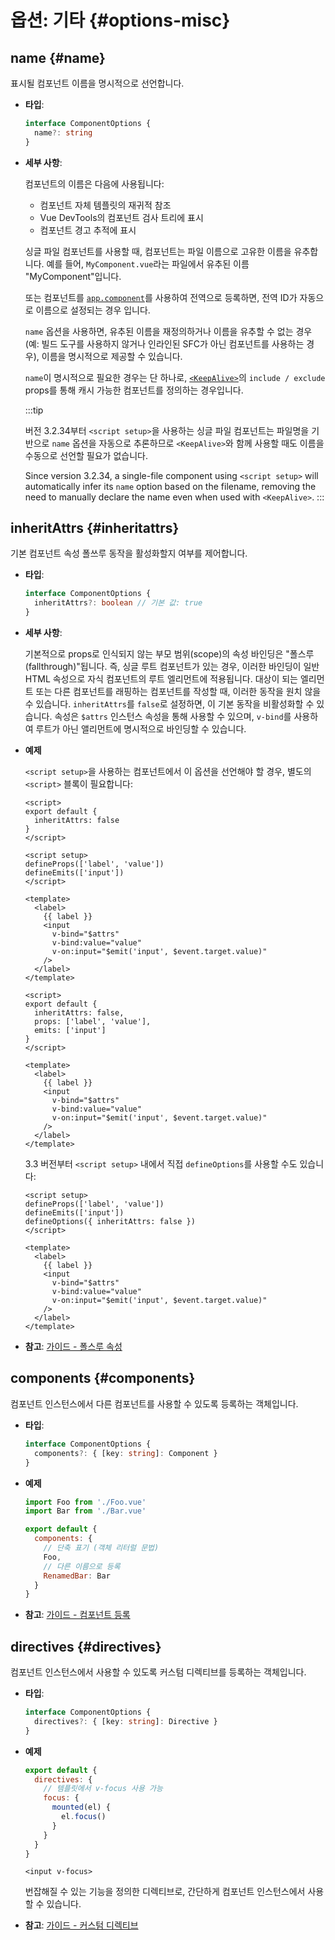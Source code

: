 # 옵션: 기타 {#options-misc}

## name {#name}

표시될 컴포넌트 이름을 명시적으로 선언합니다.

- **타입**:

  ```ts
  interface ComponentOptions {
    name?: string
  }
  ```

- **세부 사항**:

  컴포넌트의 이름은 다음에 사용됩니다:

  - 컴포넌트 자체 템플릿의 재귀적 참조
  - Vue DevTools의 컴포넌트 검사 트리에 표시
  - 컴포넌트 경고 추적에 표시

  싱글 파일 컴포넌트를 사용할 때,
  컴포넌트는 파일 이름으로 고유한 이름을 유추합니다.
  예를 들어,
  `MyComponent.vue`라는 파일에서 유추된 이름 "MyComponent"입니다.

  또는 컴포넌트를 [`app.component`](/api/application#app-component)를 사용하여 전역으로 등록하면,
  전역 ID가 자동으로 이름으로 설정되는 경우 입니다.

  `name` 옵션을 사용하면,
  유추된 이름을 재정의하거나 이름을 유추할 수 없는 경우(예: 빌드 도구를 사용하지 않거나 인라인된 SFC가 아닌 컴포넌트를 사용하는 경우),
  이름을 명시적으로 제공할 수 있습니다.

  `name`이 명시적으로 필요한 경우는 단 하나로,
  [`<KeepAlive>`](/guide/built-ins/keep-alive)의 `include / exclude` props를 통해 캐시 가능한 컴포넌트를 정의하는 경우입니다.

  :::tip

  버전 3.2.34부터 `<script setup>`을 사용하는 싱글 파일 컴포넌트는 파일명을 기반으로 `name` 옵션을 자동으로 추론하므로 `<KeepAlive>`와 함께 사용할 때도 이름을 수동으로 선언할 필요가 없습니다.

  Since version 3.2.34, a single-file component using `<script setup>` will automatically infer its `name` option based on the filename, removing the need to manually declare the name even when used with `<KeepAlive>`.
  :::

## inheritAttrs {#inheritattrs}

기본 컴포넌트 속성 폴쓰루 동작을 활성화할지 여부를 제어합니다.

- **타입**:

  ```ts
  interface ComponentOptions {
    inheritAttrs?: boolean // 기본 값: true
  }
  ```

- **세부 사항**:

  기본적으로 props로 인식되지 않는 부모 범위(scope)의 속성 바인딩은 "폴스루(fallthrough)"됩니다.
  즉, 싱글 루트 컴포넌트가 있는 경우,
  이러한 바인딩이 일반 HTML 속성으로 자식 컴포넌트의 루트 엘리먼트에 적용됩니다.
  대상이 되는 엘리먼트 또는 다른 컴포넌트를 래핑하는 컴포넌트를 작성할 때,
  이러한 동작을 원치 않을 수 있습니다.
  `inheritAttrs`를 `false`로 설정하면,
  이 기본 동작을 비활성화할 수 있습니다.
  속성은 `$attrs` 인스턴스 속성을 통해 사용할 수 있으며,
  `v-bind`를 사용하여 루트가 아닌 앨리먼트에 명시적으로 바인딩할 수 있습니다.

- **예제**

  <div class="composition-api">

  `<script setup>`을 사용하는 컴포넌트에서 이 옵션을 선언해야 할 경우,
  별도의 `<script>` 블록이 필요합니다:

  </div>

  
  <div class="options-api">

  ```vue
  <script>
  export default {
    inheritAttrs: false
  }
  </script>

  <script setup>
  defineProps(['label', 'value'])
  defineEmits(['input'])
  </script>

  <template>
    <label>
      {{ label }}
      <input
        v-bind="$attrs"
        v-bind:value="value"
        v-on:input="$emit('input', $event.target.value)"
      />
    </label>
  </template>
  ```

  </div>
  <div class="options-api">

  ```vue
  <script>
  export default {
    inheritAttrs: false,
    props: ['label', 'value'],
    emits: ['input']
  }
  </script>

  <template>
    <label>
      {{ label }}
      <input
        v-bind="$attrs"
        v-bind:value="value"
        v-on:input="$emit('input', $event.target.value)"
      />
    </label>
  </template>
  ```

  3.3 버전부터 `<script setup>` 내에서 직접 `defineOptions`를 사용할 수도 있습니다:

  ```vue
  <script setup>
  defineProps(['label', 'value'])
  defineEmits(['input'])
  defineOptions({ inheritAttrs: false })
  </script>

  <template>
    <label>
      {{ label }}
      <input
        v-bind="$attrs"
        v-bind:value="value"
        v-on:input="$emit('input', $event.target.value)"
      />
    </label>
  </template>
  ```

  </div>

- **참고**: [가이드 - 폴스루 속성](/guide/components/attrs)

## components {#components}

컴포넌트 인스턴스에서 다른 컴포넌트를 사용할 수 있도록 등록하는 객체입니다.

- **타입**:

  ```ts
  interface ComponentOptions {
    components?: { [key: string]: Component }
  }
  ```

- **예제**

  ```js
  import Foo from './Foo.vue'
  import Bar from './Bar.vue'

  export default {
    components: {
      // 단축 표기 (객체 리터럴 문법)
      Foo,
      // 다른 이름으로 등록
      RenamedBar: Bar
    }
  }
  ```

- **참고**: [가이드 - 컴포넌트 등록](/guide/components/registration)

## directives {#directives}

컴포넌트 인스턴스에서 사용할 수 있도록 커스텀 디렉티브를 등록하는 객체입니다.

- **타입**:

  ```ts
  interface ComponentOptions {
    directives?: { [key: string]: Directive }
  }
  ```

- **예제**

  ```js
  export default {
    directives: {
      // 템플릿에서 v-focus 사용 가능
      focus: {
        mounted(el) {
          el.focus()
        }
      }
    }
  }
  ```

  ```vue-html
  <input v-focus>
  ```

  번잡해질 수 있는 기능을 정의한 디렉티브로,
  간단하게 컴포넌트 인스턴스에서 사용할 수 있습니다.

- **참고**: [가이드 - 커스텀 디렉티브](/guide/reusability/custom-directives)
